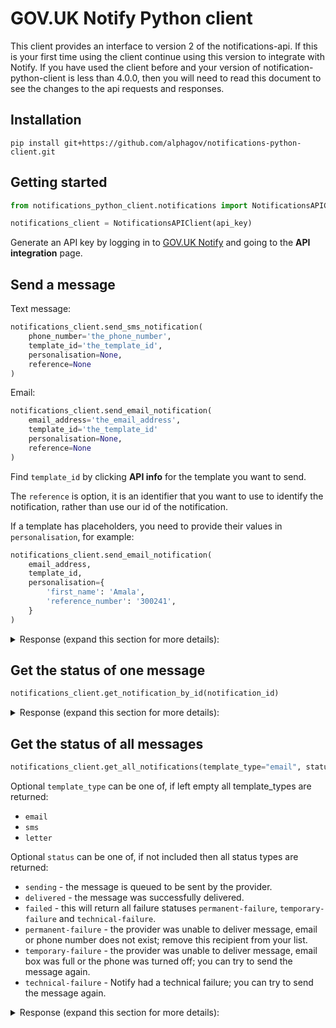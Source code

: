 # GOV.UK Notify Python client
This client provides an interface to version 2 of the notifications-api. If this is your first time using the client continue using this version to integrate with Notify. 
If you have used the client before and your version of notification-python-client is less than 4.0.0, then you will need to read this document to see the changes to the api requests and responses.

## Installation

```shell
pip install git+https://github.com/alphagov/notifications-python-client.git
```

## Getting started

```python
from notifications_python_client.notifications import NotificationsAPIClient

notifications_client = NotificationsAPIClient(api_key)
```

Generate an API key by logging in to
[GOV.UK Notify](https://www.notifications.service.gov.uk) and going to
the **API integration** page.

## Send a message

Text message:

```python
notifications_client.send_sms_notification(
    phone_number='the_phone_number', 
    template_id='the_template_id', 
    personalisation=None, 
    reference=None
)
```
Email:

```python
notifications_client.send_email_notification(
    email_address='the_email_address',
    template_id='the_template_id'
    personalisation=None, 
    reference=None
)
```

Find `template_id` by clicking **API info** for the template you want to send.

The `reference` is option, it is an identifier that you want to use to identify the notification, rather than use our id of the notification.

If a template has placeholders, you need to provide their values in `personalisation`,
for example:

```python
notifications_client.send_email_notification(
    email_address,
    template_id,
    personalisation={
        'first_name': 'Amala',
        'reference_number': '300241',
    }
)
```

<details> 
    <summary>
        Response (expand this section for more details):
    </summary>

<table>
  <thead>
    <tr>
        <td>Status
        </td>
        <td>Body
        </td>
    </tr>
  </thead>
  <tbody>
    <tr>
        <td>201
        </td>
        <td>
<pre>
{
  "id":"unique_id"
  "reference": None or "the reference you gave"
  "content": {
        "body": "Dear Bill, your licence is due for renewal on 3 January 2016.",
        "from_email": "your from email address",
        "subject": "Licence renewal"
        }
  "uri": "https://api.notifications.service.gov.uk/v2/notifications/unique_id"
  "template": {
        "id": "unique_id_of_template",
        "version": 1,
        "uri": "https://api.notificaitons.service.gov.uk/service/your_service_id/templates/unique_id_of_template"
        }
  }
}
</pre> 
        </td>
    </tr>
    <tr>
        <td>HTTPError 
        </td>
        <td>
<pre>
Attributes available on exception class:
status_code: 429
message: [{
            "error": "TooManyRequestsError",
            "message": "Exceeded send limits (50) for today"
           }
          ]
response: {
            "status_code": 429,
            "errors": [{
                        "error": "TooManyRequestsError",
                        "message": "Exceeded send limits (50) for today"
                       }
                     ]
          }
</pre>
        </td>
    </tr>
        <tr>
        <td>HTTPError
        </td>
        <td>
<pre>
Attributes available on exception class:
status_code: 400
message: [{
             "error": "BadRequestError",
             "message": "Can"t send to this recipient using a team-only API key"
          ]}
response: {
            "status_code":"400",
            "errors":[{
                         "error": "BadRequestError",
                         "message": "Can"t send to this recipient using a team-only API key"
                      ]}
           }
</pre>
        </td>
    </tr>
        </tr>
        <tr>
        <td>HTTPError
        </td>
        <td>
<pre>
Attributes available on exception class:
status_code: 400
message: [{
             "error": "BadRequestError",
             "message": "Can"t send to this recipient when service is in trial mode - see https://www.notifications.service.gov.uk/trial-mode"
         ]
response: {   
            "status_code":"400",
            "errors":[{
                         "error": "BadRequestError",
                         "message": "Can"t send to this recipient when service is in trial mode - see https://www.notifications.service.gov.uk/trial-mode"
                     ]
          }
</pre>
        </td>
    </tr>
  </tbody>
</table>

</details> 


## Get the status of one message

```python
notifications_client.get_notification_by_id(notification_id)
```

<details> 
    <summary>
        Response (expand this section for more details):
    </summary>
<table>
  <thead>
    <tr>
        <td>Status
        </td>
        <td>Body
        </td>
    </tr>
  </thead>
  <tbody>
    <tr>
        <td>200
        </td>
        <td>

<pre>
{
    "id": "notify_id", # required
    "reference": "client reference", # optional
    "email_address": "email address",  # required for emails
    "phone_number": "phone number",  # required for sms
    "line_1": "full name of a person or company", # required for letter
    "line_2": "123 The Street", # optional
    "line_3": "Some Area", # optional
    "line_4": "Some Town", # optional
    "line_5": "Some county", # optional
    "line_6": "Something else", # optional
    "postcode": "postcode", # required for letter
    "type": "sms|letter|email", # required
    "status": "current status", # required
    "template": {
                    "version": 1 # template version num # required
                    "id": 1 # template id # required
                    "uri": "/template/{id}/{version}", # required
                },
	"created_at": "created at", # required
	"sent_at": " sent to provider at", # optional
}
</pre> 

 </td>
 </tr>
 <tr>
   <td>HTTPError</td>
    <td>
<pre>
Attributes available on exception class:
status_code: 400
message: [
    {
        "error": "ValidationError",
        "message": "id is a required"
     }
]
response: {
               "status_code":"400",
                "errors":[
                    {
                        "error": "ValidationError",
                        "message": "id is a required"
                     }
                ]
            }    
</pre>
        </td>
    </tr>
        <tr>
        <td>HTTPError
        </td>
        <td>
<pre>
Attributes available on exception class:
status_code: 400
message: [
            {
              "error": "NoResultFound",
              "message": "No result found"
            }
         ]
response: {
              "status_code": 404
              "errors": [
                {
                  "error": "NoResultFound",
                  "message": "No result found"
                }
              ]
            }
</pre>
        </td>
    </tr>

  </tbody>
</table>


</details> 



## Get the status of all messages

```python
notifications_client.get_all_notifications(template_type="email", status="sending")
```
Optional `template_type` can be one of, if left empty all template_types are returned:

* `email`
* `sms`
* `letter`

Optional `status` can be one of, if not included then all status types are returned:

* `sending` - the message is queued to be sent by the provider.
* `delivered` - the message was successfully delivered.
* `failed` - this will return all failure statuses `permanent-failure`, `temporary-failure` and `technical-failure`.
* `permanent-failure` - the provider was unable to deliver message, email or phone number does not exist; remove this recipient from your list. 
* `temporary-failure` - the provider was unable to deliver message, email box was full or the phone was turned off; you can try to send the message again.
* `technical-failure` - Notify had a technical failure; you can try to send the message again.



<details> 
    <summary>
        Response (expand this section for more details):
    </summary>
<table>
  <thead>
    <tr>
        <td>Status
        </td>
        <td>Body
        </td>
    </tr>
  </thead>
  <tbody>
    <tr>
        <td>201
        </td>
        <td>
<pre>
{"notifications":
  [{
         "id": "notify_id", # required
         "reference": "client reference", # optional
         "email_address": "email address",  # required for emails
         "phone_number": "phone number",  # required for sms
         "line_1": "full name of a person or company", # required for letter
         "line_2": "123 The Street", # optional
         "line_3": "Some Area", # optional
         "line_4": "Some Town", # optional
         "line_5": "Some county", # optional
         "line_6": "Something else", # optional
         "postcode": "postcode", # required for letter
         "type": "sms | letter | email", # required
         "status": sending | delivered | permanent-failure | temporary-failure | technical-failure # required
         "template": {
                         "version": 1 # template version num # required
                         "id": 1 # template id # required
                         "uri": "/template/{id}/{version}", # required
                     },
         "created_at": "created at", # required
         "sent_at": " sent to provider at", # optional
    },
    …
  ],
  "links": {
    "current": "/notifications?template_type=sms&status=delivered",
    "next": "/notifications?other_than=last_id_in_list&template_type=sms&status=delivered"
  }
}
</pre> 
        </td>
    </tr>
    <tr>
        <td>HTTPError
        </td>
        <td>
<pre>
Attributes available on exception class:
status_code: 404
message: [
            {
              "error": "NoResultFound",
              "message": "No result found"
            }
          ]
response: {
              "status_code": 404
              "errors": [
                {
                  "error": "NoResultFound",
                  "message": "No result found"
                }
              ]
           }
</pre>
        </td>
        <tr>
        <td>HTTPError
        </td>
        <td>
<pre>
Attributes available on exception class:
status_code: 400
message: [
            {'error': 'ValidationError',
             'message': 'bad status is not one of [created, sending, delivered, pending, failed, technical-failure, temporary-failure, permanent-failure]'
             }
          ]
response: {
                "status_code": 400,
                "errors": [
                            {'error': 'ValidationError',
                             'message': 'bad status is not one of [created, sending, delivered, pending, failed, technical-failure, temporary-failure, permanent-failure]'
                             }
                             ]
           }
</pre>
        </td>
    </tr>
    </tr>

  </tbody>
</table>

</details> 
